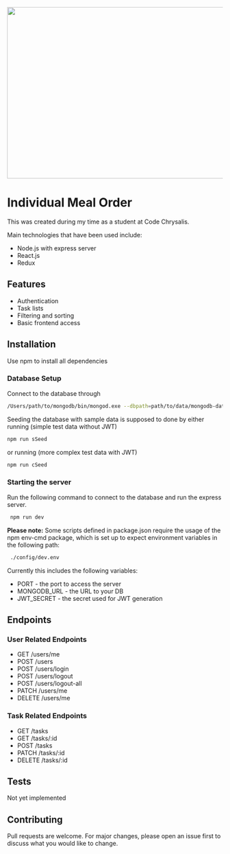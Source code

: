 <div align="center">
  <img src="https://encrypted-tbn0.gstatic.com/images?q=tbn%3AANd9GcSaKh6HIMYJzi_P4DpqhwfhSHHX0mRCSW78mA&usqp=CAU" width="600" height="400"/>
</div>

# Individual Meal Order

This was created during my time as a student at Code Chrysalis.

Main technologies that have been used include:
* Node.js with express server
* React.js
* Redux

## Features

- Authentication
- Task lists
- Filtering and sorting
- Basic frontend access

## Installation

Use npm to install all dependencies

### Database Setup

Connect to the database through

```bash
/Users/path/to/mongodb/bin/mongod.exe --dbpath=path/to/data/mongodb-data
```

Seeding the database with sample data is supposed to done by either running (simple test data without JWT)

```bash
npm run sSeed
```

or running (more complex test data with JWT)

```bash
npm run cSeed
```

### Starting the server

Run the following command to connect to the database and run the express server.

```bash
 npm run dev
```

**Please note:** Some scripts defined in package.json require the usage of the npm env-cmd package, which is set up to expect environment variables in the following path:

```bash
 ./config/dev.env
```

Currently this includes the following variables:

- PORT - the port to access the server
- MONGODB_URL - the URL to your DB
- JWT_SECRET - the secret used for JWT generation

## Endpoints

### User Related Endpoints

- GET /users/me
- POST /users
- POST /users/login
- POST /users/logout
- POST /users/logout-all
- PATCH /users/me
- DELETE /users/me

### Task Related Endpoints

- GET /tasks
- GET /tasks/:id
- POST /tasks
- PATCH /tasks/:id
- DELETE /tasks/:id

## Tests

Not yet implemented

## Contributing

Pull requests are welcome. For major changes, please open an issue first to discuss what you would like to change.
